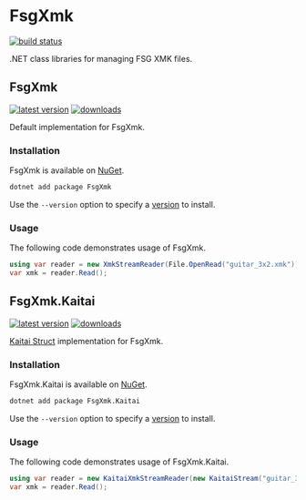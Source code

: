 # FsgXmk

[![build status](https://github.com/AnthoChamb/FsgXmk/actions/workflows/build.yml/badge.svg)](https://github.com/AnthoChamb/FsgXmk/actions/workflows/build.yml)

.NET class libraries for managing FSG XMK files.

## FsgXmk

[![latest version](https://img.shields.io/nuget/v/FsgXmk)](https://www.nuget.org/packages/FsgXmk) [![downloads](https://img.shields.io/nuget/dt/FsgXmk)](https://www.nuget.org/packages/FsgXmk)

Default implementation for FsgXmk.

### Installation

FsgXmk is available on [NuGet](https://www.nuget.org/packages/FsgXmk).

```sh
dotnet add package FsgXmk
```

Use the `--version` option to specify a [version](https://www.nuget.org/packages/FsgXmk#versions-body-tab) to install.

### Usage

The following code demonstrates usage of FsgXmk.

```cs
using var reader = new XmkStreamReader(File.OpenRead("guitar_3x2.xmk"));
var xmk = reader.Read();
```

## FsgXmk.Kaitai

[![latest version](https://img.shields.io/nuget/v/FsgXmk.Kaitai)](https://www.nuget.org/packages/FsgXmk.Kaitai) [![downloads](https://img.shields.io/nuget/dt/FsgXmk.Kaitai)](https://www.nuget.org/packages/FsgXmk.Kaitai)

[Kaitai Struct](https://kaitai.io) implementation for FsgXmk.

### Installation

FsgXmk.Kaitai is available on [NuGet](https://www.nuget.org/packages/FsgXmk.Kaitai).

```sh
dotnet add package FsgXmk.Kaitai
```

Use the `--version` option to specify a [version](https://www.nuget.org/packages/FsgXmk.Kaitai#versions-body-tab) to install.

### Usage

The following code demonstrates usage of FsgXmk.Kaitai.

```cs
using var reader = new KaitaiXmkStreamReader(new KaitaiStream("guitar_3x2.xmk"));
var xmk = reader.Read();
```
